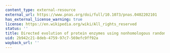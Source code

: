 ```yaml
---
content_type: external-resource
external_url: https://www.pnas.org/doi/full/10.1073/pnas.0402202101
has_external_license_warning: true
license: https://en.wikipedia.org/wiki/All_rights_reserved
status: ''
title: Directed evolution of protein enzymes using nonhomologous random recombination
uid: 2b942c21-8deb-4759-97c7-569efc9ff92a
wayback_url: ''
---
```

